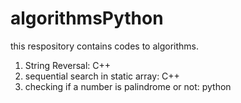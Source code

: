 # algorithmsPython
this respository contains codes to algorithms.

1. String Reversal: C++
2. sequential search in static array: C++
3. checking if a number is palindrome or not: python
